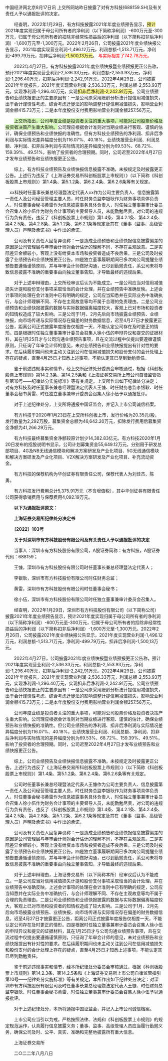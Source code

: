 中国经济网北京8月17日讯 上交所网站昨日披露了对有方科技(688159.SH)及有关责任人予以通报批评的决定。 

　　经查明，2022年1月29日，有方科技披露2021年年度业绩预告显示，<span style="background:#fff88f">预计</span>2021年度实现归属于母公司所有者的净利润（以下简称净利润）-600万元至-300万元，归属于母公司所有者的扣除非经常性损益后的净利润（以下简称扣非后净利润）-1,600万元至-1,300万元。2022年2月26日，公司披露2021年度业绩快报公告显示，2021年度实现营业利润-1,496.12万元，利润总额-1,513.71万元，净利润-499.79万元，扣非后净利润<span style="background:#fff88f">-1,500,13万元</span>。 <font color="#ff0000">与实际相差了742.78万元。</font>

　　2022年4月27日，有方科技披露2021年度业绩快报暨业绩预报更正公告称，预计2021年度实现营业利润-2,536.33万元，利润总额-2,553.93万元，净利润-1,296.40万元，扣非后净利润-2,242,91万元。2022年4月29日，公司披露2021年年度报告，2021年度实现营业利润-2,536.33万元，利润总额-2,553.93万元，实现净利润-1,296.40万元，实现<span style="background:#fff88f">扣非后净利润-2,242.91万元</span>。公司业绩预告和业绩快报更正的主要原因有：一是公司原采用账龄分析法计提信用减值损失，出于会计谨慎性考虑，综合考虑迁徙法的影响调整计提信用减值损失，影响营业利润金额415.73万元；二是本年度股份支付费用影响营业利润金额257.56万元。 

　　<span style="background:#d3f8b6">上交所指出，公司年度业绩是投资者关注的重大事项，可能对公司股票价格及投资者决策产生重大影响。</span>公司理应根据会计准则对当期业绩进行客观、谨慎的估计，确保业绩预告和业绩快报的准确性。但有方科技业绩预告的净利润、扣非后净利润与实际情况差异幅度分别为116.07%、40.18%，业绩快报营业利润、利润总额、净利润、扣非后净利润与实际情况的差异幅度分别为69.53%、68.72%、159.39%、49.51%，影响了投资者的合理预期。同时，公司迟至2022年4月27日才发布业绩预告和业绩快报更正公告。 

　　综上，有方科技业绩预告及业绩快报信息披露不准确，未按规定及时披露更正公告。上述行为违反了《上海证券交易所科创板股票上市规则）》（以下简称《科创板股票上市规则》）第1.4条、第5.1.2条、第6.2.4条、第6.2.6条等有关规定。 

　xx科技时任董事长兼总经理暨法定代表人xx作为公司主要负责人、信息披露第一责任人及公司经营管理主要人员，时任财务总监李银耿作为财务事项具体负责人，时任董事会秘书黄雷作为信息披露事务具体负责人，时任独立董事兼审计委员会召集人徐小伍作为财务会计事项的主要督导人员，未能勤勉尽责，对公司的违规行为负有责任，违反了《科创板股票上市规则》第1.4条、第4.2.1条、第4.2.4条、第4.2.5条、第4.2.8条、第5.1.2条、第6.2.1条等规定及其在《董事（监事、高级管理人员）声明及承诺书》中作出的承诺。 

　　公司及有关责任人回复异议称：一是造成业绩预告和业绩快报信息披露偏差的原因是公司管理层与年审会计师对会计估计的理解不同，不存在主观故意。二是实际差异金额较小，客观上没有给资本市场和投资者造成不良后果。三是公司及时披露了业绩预告和业绩快报更正公告。四是独立董事履职期间已多次向公司提醒业绩预告要遵循谨慎原则，并与年审会计师做好沟通，已尽到勤勉责任，系公司未将导致信息披露不准确的重要事由向独立董事告知，才导致最终的违规后果。 

　　对于上述申辩理由，上交所经审议后认为不能成立。一是公司应当对信用减值损失计提和股份支付事项采取恰当的会计处理，并在业绩预告中准确反映。上述会计事项的处理在会计准则中已有明确的规定，公司应当知悉并在实际业务中准确执行，与会计师理解不同、不存在主观故意等均不属于合理的免责理由。二是公司业绩预告和业绩快报披露的数据与实际数据偏离幅度较大，客观上已对市场和投资者的知情权造成了较大影响。三是公司于1月、2月先后向市场披露业绩预告、业绩快报，向市场传递与实际情况存在偏差的财务数据信息，迟至4月27日才披露更正公告，距离公司正式披露年度报告仅相差一天，不能认定公司存在及时更正的情形。四是根据时任独立董事兼审计委员会召集人徐小伍的申辩异议和提交的证据材料，其在1月25日才与公司沟通业绩预告事项，且在交流过程中仅提出要遵循谨慎原则，只征询了年审会计师的意见，未对业绩预告和业绩快报提出有针对性的要求。在后续履职期间也未主动关注到公司在信用减值损失和股份支付的会计处理上存在的疑点，直至4月25日才知悉上述事项，不能认定其已尽到勤勉责任。 

　　鉴于前述违规事实和情节，经上交所纪律处分委员会审核通过，根据《科创板股票上市规则》第14.2.3条、第14.2.5条和《上海证券交易所上市公司自律监管指引第10号——纪律处分实施标准》等有关规定，上交所作出如下纪律处分决定：对有方科技及时任董事长兼总经理暨法定代表人王慷、时任财务总监李银耿、时任董事会秘书黄雷、时任独立董事兼审计委员会召集人徐小伍予以通报批评。 

　　对于上述纪律处分，上交所将通报中国证监会，并记入上市公司诚信档案。 

　　有方科技于2020年1月23日在上交所科创板上市，发行价格为20.35元/股，发行数量为2,292万股，募集资金总额为46,642.20万元，扣除发行费用后募集资金净额为41,266.29万元。 

　　有方科技最终募集资金净额较原计划少14,382.83亿元。有方科技2020年1月20日发布的招股说明书显示，公司计划募集资金55,649.12万元，分别用于研发总部项目、4G及NB无线通信模块和解决方案研发及产业化项目、5G无线通信模块和解决方案研发及产业化项目、V2X解决方案研发及产业化项目、补充流动资金。 

　　有方科技的保荐机构为华创证券有限责任公司，保荐代表人为刘佳杰、陈勇。 

　　有方科技发行费用总计5,375.91万元（不含增值税），其中华创证券有限责任公司获得承销费用与保荐费用4,092.19万元。 

　　**以下为通报批评原文：** 

　　**上海证券交易所纪律处分决定书** 

　　**〔2022〕103号** 

　　**关于对深圳市有方科技股份有限公司及有关责任人予以通报批评的决定** 

　　当事人：深圳市有方科技股份有限公司，A股证券简称：有方科技，A股证券代码：688159； 

　　王慷，深圳市有方科技股份有限公司时任董事长兼总经理暨法定代表人； 

　　李银耿，深圳市有方科技股份有限公司时任财务总监； 

　　黄雷，深圳市有方科技股份有限公司时任董事会秘书； 

　　徐小伍，深圳市有方科技股份有限公司时任独立董事兼审计委员会召集人。 

　　经查明，2022年1月29日，深圳市有方科技股份有限公司（以下简称公司）披露2021年年度业绩预告显示，预计2021年度实现归属于母公司所有者的净利润（以下简称净利润）-600万元至-300万元，归属于母公司所有者的扣除非经常性损益后的净利润（以下简称扣非后净利润）-1,600万元至-1,300万元。2022年2月26日，公司披露2021年度业绩快报公告显示，2021年度实现营业利润-1,496.12万元，利润总额-1,513.71万元，净利润-499.79万元，扣非后净利润-1,500,13万元。 

　　2022年4月27日，公司披露2021年度业绩快报暨业绩预报更正公告称，预计2021年度实现营业利润-2,536.33万元，利润总额-2,553.93万元，净利润-1,296.40万元，扣非后净利润-2,242,91万元。2022年4月29日，公司披露2021年年度报告，2021年度实现营业利润-2,536.33万元，利润总额-2,553.93万元，实现净利润-1,296.40万元，实现扣非后净利润-2,242.91万元。公司业绩预告和业绩快报更正的主要原因有：一是公司原采用账龄分析法计提信用减值损失，出于会计谨慎性考虑，综合考虑迁徙法的影响调整计提信用减值损失，影响营业利润金额415.73万元；二是本年度股份支付费用影响营业利润金额257.56万元。 

　　公司年度业绩是投资者关注的重大事项，可能对公司股票价格及投资者决策产生重大影响。公司理应根据会计准则对当期业绩进行客观、谨慎的估计，确保业绩预告和业绩快报的准确性。但公司业绩预告的净利润、扣非后净利润与实际情况差异幅度分别为116.07%、40.18%，业绩快报营业利润、利润总额、净利润、扣非后净利润与实际情况的差异幅度分别为69.53%、68.72%、159.39%、49.51%，影响了投资者的合理预期。同时，公司迟至2022年4月27日才发布业绩预告和业绩快报更正公告。 

　　综上，公司业绩预告及业绩快报信息披露不准确，未按规定及时披露更正公告。上述行为违反了《上海证券交易所科创板股票上市规则）》（以下简称《科创板股票上市规则》）第1.4条、第5.1.2条、第6.2.4条、第6.2.6条等有关规定。 

　　公司时任董事长兼总经理暨法定代表人王慷作为公司主要负责人、信息披露第一责任人及公司经营管理主要人员，时任财务总监李银耿作为财务事项具体负责人，时任董事会秘书黄雷作为信息披露事务具体负责人，时任独立董事兼审计委员会召集人徐小伍作为财务会计事项的主要督导人员，未能勤勉尽责，对公司的违规行为负有责任，违反了《科创板股票上市规则》第1.4条、第4.2.1条、第4.2.4条、第4.2.5条、第4.2.8条、第5.1.2条、第6.2.1条等规定及其在《董事（监事、高级管理人员）声明及承诺书》中作出的承诺。 

　　公司及有关责任人回复异议称：一是造成业绩预告和业绩快报信息披露偏差的原因是公司管理层与年审会计师对会计估计的理解不同，不存在主观故意。二是实际差异金额较小，客观上没有给资本市场和投资者造成不良后果。三是公司及时披露了业绩预告和业绩快报更正公告。四是独立董事履职期间已多次向公司提醒业绩预告要遵循谨慎原则，并与年审会计师做好沟通，已尽到勤勉责任，系公司未将导致信息披露不准确的重要事由向独立董事告知，才导致最终的违规后果。 

　　对于上述申辩理由，上海证券交易所（以下简称本所）经审议后认为不能成立。一是公司应当对信用减值损失计提和股份支付事项采取恰当的会计处理，并在业绩预告中准确反映。上述会计事项的处理在会计准则中已有明确的规定，公司应当知悉并在实际业务中准确执行，与会计师理解不同、不存在主观故意等均不属于合理的免责理由。二是公司业绩预告和业绩快报披露的数据与实际数据偏离幅度较大，客观上已对市场和投资者的知情权造成了较大影响。三是公司于1月、2月先后向市场披露业绩预告、业绩快报，向市场传递与实际情况存在偏差的财务数据信息，迟至4月27日才披露更正公告，距离公司正式披露年度报告仅相差一天，不能认定公司存在及时更正的情形。四是根据时任独立董事兼审计委员会召集人徐小伍的申辩异议和提交的证据材料，其在1月25日才与公司沟通业绩预告事项，且在交流过程中仅提出要遵循谨慎原则，只征询了年审会计师的意见，未对业绩预告和业绩快报提出有针对性的要求。在后续履职期间也未主动关注到公司在信用减值损失和股份支付的会计处理上存在的疑点，直至4月25日才知悉上述事项，不能认定其已尽到勤勉责任。 

　　鉴于前述违规事实和情节，经本所纪律处分委员会审核通过，根据《科创板股票上市规则》第14.2.3条、第14.2.5条和《上海证券交易所上市公司自律监管指引第10号——纪律处分实施标准》等有关规定，本所作出如下纪律处分决定：对深圳市有方科技股份有限公司及时任董事长兼总经理暨法定代表人王慷、时任财务总监李银耿、时任董事会秘书黄雷、时任独立董事兼审计委员会召集人徐小伍予以通报批评。 

　　对于上述纪律处分，本所将通报中国证监会，并记入上市公司诚信档案。 

　　上市公司应当引以为戒，严格按照法律、法规和《科创板股票上市规则》的规定规范运作，认真履行信息披露义务；董事、监事、高级管理人员应当履行勤勉义务，确保公司及时、公平、真实、准确和完整地披露所有重大信息。 

　　上海证券交易所 

　　二○二二年八月八日